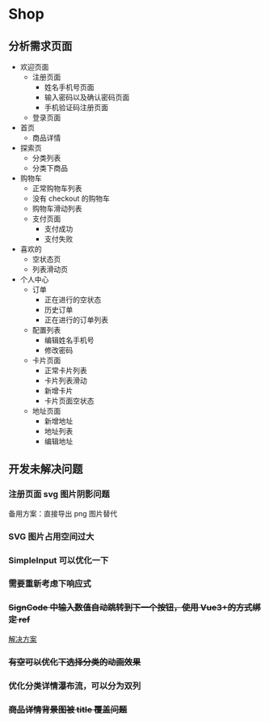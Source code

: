 # Shop

## 分析需求页面

- 欢迎页面
  - 注册页面
    - 姓名手机号页面
    - 输入密码以及确认密码页面
    - 手机验证码注册页面
  - 登录页面
- 首页
  - 商品详情
- 探索页
  - 分类列表
  - 分类下商品
- 购物车
  - 正常购物车列表
  - 没有 checkout 的购物车
  - 购物车滑动列表
  - 支付页面
    - 支付成功
    - 支付失败
- 喜欢的
  - 空状态页
  - 列表滑动页
- 个人中心
  - 订单
    - 正在进行的空状态
    - 历史订单
    - 正在进行的订单列表
  - 配置列表
    - 编辑姓名手机号
    - 修改密码
  - 卡片页面
    - 正常卡片列表
    - 卡片列表滑动
    - 新增卡片
    - 卡片页面空状态
  - 地址页面
    - 新增地址
    - 地址列表
    - 编辑地址

## 开发未解决问题

### 注册页面 svg 图片阴影问题

备用方案：直接导出 png 图片替代

### SVG 图片占用空间过大

### SimpleInput 可以优化一下

### 需要重新考虑下响应式

### ~~SignCode 中输入数值自动跳转到下一个按钮，使用 Vue3+的方式绑定 ref~~

[解决方案](./src/views/register/signCode.vue)

### ~~有空可以优化下选择分类的动画效果~~

### 优化分类详情瀑布流，可以分为双列

### ~~商品详情背景图被 title 覆盖问题~~
